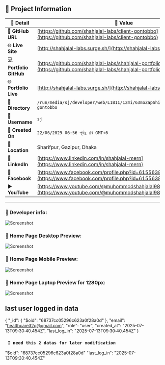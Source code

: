 ## 📂 Project Information

| 📝 **Detail**           | 📌 **Value**                                                                                                     |
| ----------------------- | ---------------------------------------------------------------------------------------------------------------- |
| 🔗 **GitHub URL**       | [https://github.com/shahjalal-labs/client-gontobbo](https://github.com/shahjalal-labs/client-gontobbo)           |
| 🌐 **Live Site**        | [http://shahjalal-labs.surge.sh/](http://shahjalal-labs.surge.sh/)                                               |
| 💻 **Portfolio GitHub** | [https://github.com/shahjalal-labs/shahjalal-portfolio](https://github.com/shahjalal-labs/shahjalal-portfolio)   |
| 🌐 **Portfolio Live**   | [http://shahjalal-labs.surge.sh/](http://shahjalal-labs.surge.sh/)                                               |
| 📁 **Directory**        | `/run/media/sj/developer/web/L1B11/12mi/63moZapShift1/gontobbo/client-gontobbo`                                  |
| 👤 **Username**         | `sj`                                                                                                             |
| 📅 **Created On**       | `22/06/2025 06:56 পূর্বাহ্ণ রবি GMT+6`                                                                           |
| 📍 **Location**         | Sharifpur, Gazipur, Dhaka                                                                                        |
| 💼 **LinkedIn**         | [https://www.linkedin.com/in/shahjalal-mern](https://www.linkedin.com/in/shahjalal-mern)                         |
| 📘 **Facebook**         | [https://www.facebook.com/profile.php?id=61556383702555](https://www.facebook.com/profile.php?id=61556383702555) |
| ▶️ **YouTube**          | [https://www.youtube.com/@muhommodshahjalal9811](https://www.youtube.com/@muhommodshahjalal9811)                 |

---

### 🙍 Developer info:

![Screenshot](src/assets/screenshots/ss-10-27-08-AM_28-06-25.png)

### 📝 Home Page Desktop Preview:

![Screenshot](src/assets/screenshots/preview/desktopPreview.png)

<!-- ![Screenshot](src/assets/screenshots/ss-10-18-55-AM_28-06-25.png) -->

<!-- ![Screenshot](src/assets/screenshots/ss-10-19-51-AM_28-06-25.png) -->
<!---->
<!-- ![Screenshot](src/assets/screenshots/ss-10-24-03-AM_28-06-25.png) -->
<!---->
<!-- ![Screenshot](src/assets/screenshots/ss-10-24-25-AM_28-06-25.png) -->
<!---->
<!-- ![Screenshot](src/assets/screenshots/ss-10-24-49-AM_28-06-25.png) -->
<!---->
<!-- ![Screenshot](src/assets/screenshots/ss-10-25-39-AM_28-06-25.png) -->

### 📝 Home Page Mobile Preview:

<!-- ![Screenshot](src/assets/screenshots/ss-10-41-19-AM_28-06-25.png) -->
<!---->
<!-- ![Screenshot](src/assets/screenshots/ss-10-46-00-AM_28-06-25.png) -->
<!---->
<!-- ![Screenshot](src/assets/screenshots/ss-10-46-22-AM_28-06-25.png) -->
<!---->
<!-- ![Screenshot](src/assets/screenshots/ss-10-46-48-AM_28-06-25.png) -->
<!---->
<!-- ![Screenshot](src/assets/screenshots/ss-10-47-08-AM_28-06-25.png) -->
<!---->
<!-- ![Screenshot](src/assets/screenshots/ss-10-47-26-AM_28-06-25.png) -->
<!---->
<!-- ![Screenshot](src/assets/screenshots/ss-10-47-44-AM_28-06-25.png) -->

![Screenshot](src/assets/screenshots/preview/mobilePreview.png)

### 📝 Home Page Laptop Preview for 1280px:

<!-- ![Screenshot](src/assets/screenshots/ss-11-26-15-AM_28-06-25.png) -->
<!---->
<!-- ![Screenshot](src/assets/screenshots/ss-11-26-35-AM_28-06-25.png) -->
<!---->
<!-- ![Screenshot](src/assets/screenshots/ss-11-26-58-AM_28-06-25.png) -->
<!---->
<!-- ![Screenshot](src/assets/screenshots/ss-11-27-22-AM_28-06-25.png) -->
<!---->
<!-- ![Screenshot](src/assets/screenshots/ss-11-27-45-AM_28-06-25.png) -->

![Screenshot](src/assets/screenshots/preview/laptopPreview.png)

## last user logged in data

{
"\_id": {
"$oid": "68737cc05296c623a0f28a0d"
},
"email": "healthcare32q@gmail.com",
"role": "user",
"created_at": "2025-07-13T09:30:40.454Z",
"last_log_in": "2025-07-13T09:30:40.454Z"
}

### ` I need this 2 datas for later modification`

"$oid": "68737cc05296c623a0f28a0d"
"last_log_in": "2025-07-13T09:30:40.454Z"
